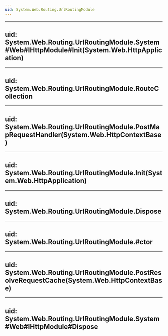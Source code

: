 ```yaml
---
uid: System.Web.Routing.UrlRoutingModule
---
```


---
uid: System.Web.Routing.UrlRoutingModule.System#Web#IHttpModule#Init(System.Web.HttpApplication)
---

---
uid: System.Web.Routing.UrlRoutingModule.RouteCollection
---

---
uid: System.Web.Routing.UrlRoutingModule.PostMapRequestHandler(System.Web.HttpContextBase)
---

---
uid: System.Web.Routing.UrlRoutingModule.Init(System.Web.HttpApplication)
---

---
uid: System.Web.Routing.UrlRoutingModule.Dispose
---

---
uid: System.Web.Routing.UrlRoutingModule.#ctor
---

---
uid: System.Web.Routing.UrlRoutingModule.PostResolveRequestCache(System.Web.HttpContextBase)
---

---
uid: System.Web.Routing.UrlRoutingModule.System#Web#IHttpModule#Dispose
---
